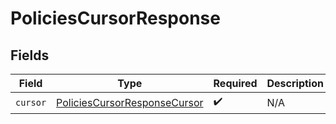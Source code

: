 # PoliciesCursorResponse


## Fields

| Field                                                                               | Type                                                                                | Required                                                                            | Description                                                                         |
| ----------------------------------------------------------------------------------- | ----------------------------------------------------------------------------------- | ----------------------------------------------------------------------------------- | ----------------------------------------------------------------------------------- |
| `cursor`                                                                            | [PoliciesCursorResponseCursor](../../models/shared/policiescursorresponsecursor.md) | :heavy_check_mark:                                                                  | N/A                                                                                 |